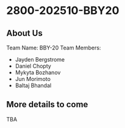 # 2800-202510-BBY20

## About Us
Team Name: BBY-20
Team Members: 
- Jayden Bergstrome
- Daniel Chopty
- Mykyta Bozhanov
- Jun Morimoto
- Baltaj Bhandal
## More details to come
TBA